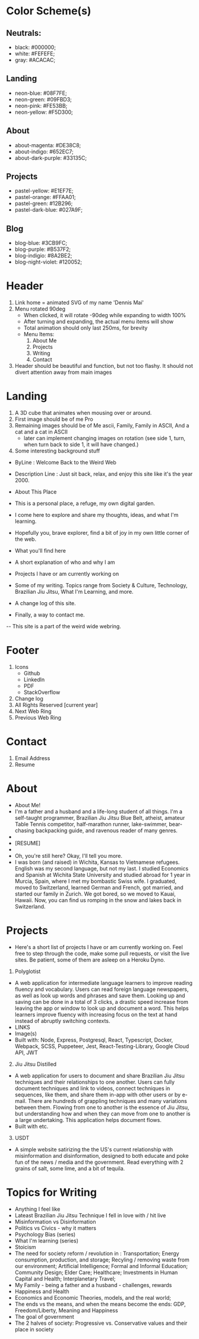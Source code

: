 # Color Scheme(s)

## Neutrals:
- black: #000000;
- white: #FEFEFE;
- gray: #ACACAC;

## Landing
- neon-blue: #08F7FE;
- neon-green: #09FBD3;
- neon-pink: #FE53BB;
- neon-yellow: #F5D300;


## About
- about-magenta: #DE38C8;
- about-indigo: #652EC7;
- about-dark-purple: #33135C;

## Projects
- pastel-yellow: #E1EF7E;
- pastel-orange: #FFAA01;
- pastel-green: #12B296;
- pastel-dark-blue: #027A9F;

## Blog
- blog-blue: #3CB9FC;
- blog-purple: #B537F2;
- blog-indigio: #8A2BE2;
- blog-night-violet: #120052;

# Header

1. Link home = animated SVG of my name 'Dennis Mai'
2. Menu rotated 90deg
    - When clicked, it will rotate -90deg while expanding to width 100%
    - After turning and expanding, the actual menu items will show
    - Total animation should only last 250ms, for brevity
    - Menu Items:
        1. About Me
        2. Projects
        3. Writing
        4. Contact
3. Header should be beautiful and function, but not too flashy. It should not divert attention away from main images

# Landing

1. A 3D cube that animates when mousing over or around.
2. First image should be of me Pro
3. Remaining images should be of Me ascii, Family, Family in ASCII, And a cat and a cat in ASCII
    - later can implement changing images on rotation (see side 1, turn, when turn back to side 1, it will have changed.)
4. Some interesting background stuff
- ByLine : Welcome Back to the Weird Web
- Description Line : Just sit back, relax, and enjoy this site like it's the year 2000.

- About This Place
- This is a personal place, a refuge, my own digital garden. 
- I come here to explore and share my thoughts, ideas, and what I'm learning.
- Hopefully you, brave explorer, find a bit of joy in my own little corner of the web.

- What you'll find here
- A short explanation of who and why I am
- Projects I have or am currently working on
- Some of my writing. Topics range from Society & Culture, Technology, Brazilian Jiu Jitsu, What I'm Learning, and more.
- A change log of this site.

- Finally, a way to contact me.

-- This site is a part of the weird wide webring.

# Footer

1. Icons
    - Github
    - LinkedIn
    - PDF
    - StackOverflow
2. Change log
3. All Rights Reserved [current year]
4. Next Web Ring
5. Previous Web Ring

# Contact

1. Email Address
2. Resume

# About

- About Me!
- I'm a father and a husband and a life-long student of all things. I'm a self-taught programmer, Brazilian Jiu Jitsu Blue Belt, atheist, amateur Table Tennis competitor, half-marathon runner, lake-swimmer, bear-chasing backpacking guide, and ravenous reader of many genres.
- 
- [RESUME]
-
- Oh, you're still here? Okay, I'll tell you more.
- I was born (and raised) in Wichita, Kansas to Vietnamese refugees. English was my second language, but not my last. I studied Economics and Spanish at Wichita State University and studied abroad for 1 year in Murcia, Spain, where I met my bombastic Swiss wife. I graduated, moved to Switzerland, learned German and French, got married, and started our family in Zurich. We got bored, so we moved to Kauai, Hawaii. Now, you can find us romping in the snow  and lakes back in Switzerland.

# Projects

- Here's a short list of projects I have or am currently working on. Feel free to step through the code, make some  pull requests, or visit the live sites. Be patient, some of them are asleep on a Heroku Dyno.

1. Polyglotist
- A web application for intermediate language learners to improve reading fluency and vocabulary. Users can read foreign language newspapers, as well as look up words and phrases and save them. Looking up and saving can be done in a total of 3 clicks, a drastic speed increase from leaving the app or window to look up and document a word. This helps learners improve fluency with increasing focus on the text at hand instead of abruptly switching contexts.
- LINKS
- Image(s)
- Built with: Node, Express, Postgresql, React, Typescript, Docker, Webpack, SCSS, Puppeteer, Jest, React-Testing-Library, Google Cloud API, JWT

2. Jiu Jitsu Distilled
- A web application for users to document and share Brazilian Jiu Jitsu techniques and their relationships to one another. Users can fully document techniques and link to videos, connect techniques in sequences, like them, and share them in-app with other users or by e-mail. There are hundreds of grappling techniques and many variations between them. Flowing from one to another is the essence of Jiu Jitsu, but understanding how and when they can move from one to another is a large undertaking. This application helps document flows.
- Built with etc.

3. USDT
- A simple website satirizing the the US's current relationship with misinformation and disinformation, designed to both educate and poke fun of the news / media and the government. Read everything with 2 grains of salt, some lime, and a bit of tequila.

# Topics for Writing

- Anything I feel like
- Lateast Brazilian Jiu Jitsu Technique I fell in love with / hit live
- Misinformation vs Disinformation
- Politics vs Civics - why it matters
- Psychology Bias (series)
- What I'm learning (series)
- Stoicism
- The need for society reform / revolution in : Transportation; Energy consumption, production, and storage; Recyling / removing waste from our environment; Artificial Intelligence; Formal and Informal Education; Community Design; Elder Care; Healthcare; Investments in Human Capital and Health; Interplanetary Travel; 
- My Family - being a father and a husband - challenges, rewards
- Happiness and Health
- Economics and Economic Theories, models, and the real world; 
- The ends vs the means, and when the means become the ends: GDP, Freedom/Liberty, Meaning and Happiness
- The goal of government
- The 2 halves of society: Progressive vs. Conservative values and their place in society